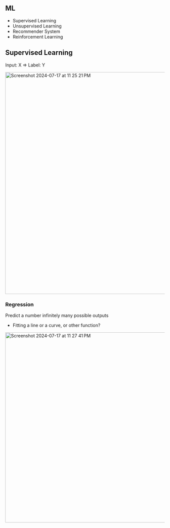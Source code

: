 ## ML
- Supervised Learning
- Unsupervised Learning
- Recommender System
- Reinforcement Learning

## Supervised Learning
Input: X => Label: Y

<img width="700" alt="Screenshot 2024-07-17 at 11 25 21 PM" src="https://github.com/user-attachments/assets/0c081c34-bf63-40ab-850e-0d5ad0d276eb">

<br />

### Regression
Predict a number infinitely many possible outputs
- Fitting a line or a curve, or other function?

<img width="600" alt="Screenshot 2024-07-17 at 11 27 41 PM" src="https://github.com/user-attachments/assets/0dd54611-b8c3-432a-8a5a-d42c86e2ecf8">


